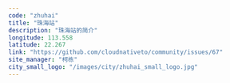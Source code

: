 ```yaml
---
code: "zhuhai"
title: "珠海站"
description: "珠海站的简介"
longitude: 113.558
latitude: 22.267
link: "https://github.com/cloudnativeto/community/issues/67"
site_manager: "柯栋"
city_small_logo: "/images/city/zhuhai_small_logo.jpg"
---
```

